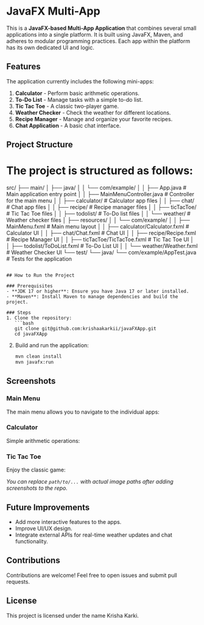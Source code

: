 
# JavaFX Multi-App

This is a **JavaFX-based Multi-App Application** that combines several small applications into a single platform. It is built using JavaFX, Maven, and adheres to modular programming practices. Each app within the platform has its own dedicated UI and logic.

## Features

The application currently includes the following mini-apps:

1. **Calculator** - Perform basic arithmetic operations.
2. **To-Do List** - Manage tasks with a simple to-do list.
3. **Tic Tac Toe** - A classic two-player game.
4. **Weather Checker** - Check the weather for different locations.
5. **Recipe Manager** - Manage and organize your favorite recipes.
6. **Chat Application** - A basic chat interface.

## Project Structure

# The project is structured as follows:

src/
├── main/
│   ├── java/
│   │   └── com/example/
│   │       ├── App.java # Main application entry point
│   │       ├── MainMenuController.java # Controller for the main menu
│   │       ├── calculator/ # Calculator app files
│   │       ├── chat/ # Chat app files
│   │       ├── recipe/ # Recipe manager files
│   │       ├── ticTacToe/ # Tic Tac Toe files
│   │       ├── todolist/ # To-Do list files
│   │       └── weather/ # Weather checker files
│   ├── resources/
│   │   └── com/example/
│   │       ├── MainMenu.fxml # Main menu layout
│   │       ├── calculator/Calculator.fxml # Calculator UI
│   │       ├── chat/Chat.fxml # Chat UI
│   │       ├── recipe/Recipe.fxml # Recipe Manager UI
│   │       ├── ticTacToe/TicTacToe.fxml # Tic Tac Toe UI
│   │       ├── todolist/ToDoList.fxml # To-Do List UI
│   │       └── weather/Weather.fxml # Weather Checker UI
└── test/
    └── java/
        └── com/example/AppTest.java # Tests for the application
```

## How to Run the Project

### Prerequisites
- **JDK 17 or higher**: Ensure you have Java 17 or later installed.
- **Maven**: Install Maven to manage dependencies and build the project.

### Steps
1. Clone the repository:
   ```bash
   git clone git@github.com:krishaakarkii/javaFXApp.git
   cd javaFXApp
   ```

2. Build and run the application:
   ```bash
   mvn clean install
   mvn javafx:run
   ```

## Screenshots

### Main Menu
The main menu allows you to navigate to the individual apps:

### Calculator
Simple arithmetic operations:

### Tic Tac Toe
Enjoy the classic game:

*You can replace `path/to/...` with actual image paths after adding screenshots to the repo.*

## Future Improvements
- Add more interactive features to the apps.
- Improve UI/UX design.
- Integrate external APIs for real-time weather updates and chat functionality.

## Contributions
Contributions are welcome! Feel free to open issues and submit pull requests.

## License
This project is licensed under the name Krisha Karki.


